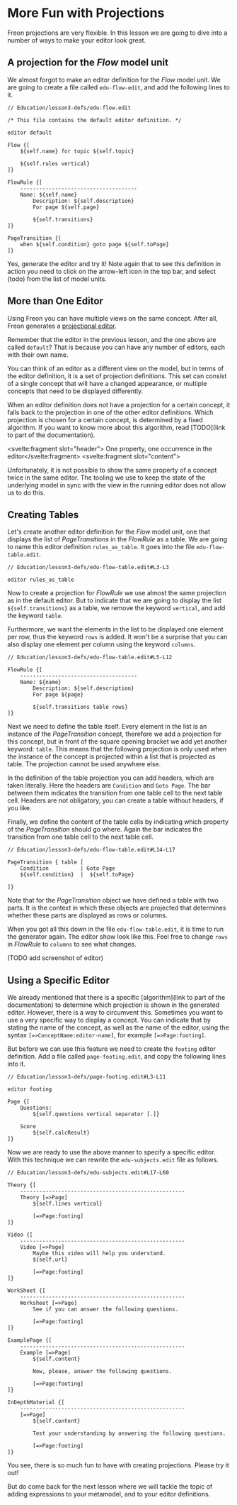 <script>
    import Note from "$lib/notes/Note.svelte";
    import PrevNextSection from '$lib/tutorial/PrevNextSection.svelte';
</script>

# More Fun with Projections

Freon projections are very flexible. In this lesson we are going to dive into a number of ways to make your editor look great.

## A projection for the _Flow_ model unit

We almost forgot to make an editor definition for the _Flow_ model unit. We are going to create a file called `edu-flow-edit`,
and add the following lines to it.

```text
// Education/lesson3-defs/edu-flow.edit

/* This file contains the default editor definition. */

editor default

Flow {[
    ${self.name} for topic ${self.topic}

    ${self.rules vertical}
]}

FlowRule {[
    -------------------------------------
    Name: ${self.name}
        Description: ${self.description}
        For page ${self.page}

        ${self.transitions}
]}

PageTransition {[
    when ${self.condition} goto page ${self.toPage}
]}

```

Yes, generate the editor and try it! Note again that to see this definition in action you need to click on the arrow-left
icon in the top bar, and select (todo) from the list of model units.

## More than One Editor

Using Freon you can have multiple views on the same concept. After all, Freon generates a [projectional editor](/Documentation/Intro/Projectional_Editing).

Remember that the editor in the previous lesson, and the one above are called `default`? That is because you can have any number of editors,
each with their own name. 

You can think of an editor as a different view on the model, but in terms of the editor definition,
it is a set of projection definitions. This set can consist of a single concept that will have a changed appearance, or multiple
concepts that need to be displayed differently.

When an editor definition does not have a projection for a certain concept, it falls back to the projection in one of the other
editor definitions. Which projection is chosen for a certain concept, is determined by a fixed algorithm. If you want to know more about this algorithm,
read [TODO](link to part of the documentation).

<Note><svelte:fragment slot="header"> One property, one occurrence in the editor</svelte:fragment>
<svelte:fragment slot="content">
<p>Unfortunately, it is not possible to show the same property of a concept twice in the same editor.
The tooling we use to keep the state of the underlying model in sync with the view in the running editor
does not allow us to do this.</p>
</svelte:fragment></Note>

## Creating Tables

Let's create another editor definition for the _Flow_ model unit, one that displays 
the list of _PageTransitions_ in the _FlowRule_ as a table.
We are going to name this editor definition `rules_as_table`. It goes into the file `edu-flow-table.edit`.

```text
// Education/lesson3-defs/edu-flow-table.edit#L3-L3

editor rules_as_table
```

Now to create a projection for _FlowRule_ we use almost the same projection as in the default editor. But to indicate
that we are going to display the list `${self.transitions}` as a table, we remove the keyword `vertical`, and add the keyword `table`.

Furthermore, we want the elements in the list to be displayed one element per row, thus
the keyword `rows` is added. It won't be a surprise that you can also display one element per column using the keyword `columns`.

```text
// Education/lesson3-defs/edu-flow-table.edit#L5-L12

FlowRule {[
    -------------------------------------
    Name: ${name}
        Description: ${self.description}
        For page ${page}

        ${self.transitions table rows}
]}
```

Next we need to define the table itself. Every element in the list is an instance of the _PageTransition_ concept, therefore we add
a projection for this concept, but in front of the square opening bracket we add yet another keyword: `table`. This means that the
following projection is only used when the instance of the concept is projected within a list that is projected as table. The
projection cannot be used anywhere else.

In the definition of the table projection you can add headers, which are taken literally. Here
the headers are `Condition` and `Goto Page`. The
bar between them indicates the transition from one table cell to the next table cell.
Headers are not obligatory, you can create a table without headers, if you like.

Finally, we define the content of the table cells by indicating which property of the _PageTransition_ should go where. Again the bar
indicates the transition from one table cell to the next table cell.

```text
// Education/lesson3-defs/edu-flow-table.edit#L14-L17

PageTransition { table [
    Condition          | Goto Page
    ${self.condition}  |  ${self.toPage}

]}
```

Note that for the _PageTransition_ object we have defined a table with two parts. It is the context 
in which these objects are projected that determines whether these parts are displayed as rows or columns.

When you got all this down in the file `edu-flow-table.edit`, it is time to run the generator again. The editor show look like this.
Feel free to change `rows` in _FlowRule_ to `columns` to see what changes.

(TODO add screenshot of editor)

## Using a Specific Editor

We already mentioned that there is a specific [algorithm](link to part of the documentation) to determine which projection is shown in the generated editor.
However, there is a way to circumvent this. Sometimes you want to use a very specific way to display a concept. You can indicate
that by stating the name of the concept, as well as the name of the editor, using the syntax `[=>ConceptName:editor-name]`,
for example `[=>Page:footing]`.

But before we can use this feature we need to create the `footing` editor definition. Add a file called `page-footing.edit`, and copy the following lines into it.

```text
// Education/lesson3-defs/page-footing.edit#L3-L11

editor footing

Page {[
    Questions:
        ${self.questions vertical separator [.]}

    Score
        ${self.calcResult}
]}
```

Now we are ready to use the above manner to specify a specific editor. With this technique we can rewrite the `edu-subjects.edit` file as follows.

```text
// Education/lesson3-defs/edu-subjects.edit#L17-L60

Theory {[
    ----------------------------------------------------
    Theory [=>Page]
        ${self.lines vertical}

        [=>Page:footing]
]}

Video {[
    ----------------------------------------------------
    Video [=>Page]
        Maybe this video will help you understand.
        ${self.url}

        [=>Page:footing]
]}

WorkSheet {[
    ----------------------------------------------------
    Worksheet [=>Page]
        See if you can answer the following questions.

        [=>Page:footing]
]}

ExamplePage {[
    ----------------------------------------------------
    Example [=>Page]
        ${self.content}

        Now, please, answer the following questions.

        [=>Page:footing]
]}

InDepthMaterial {[
    ----------------------------------------------------
    [=>Page]
        ${self.content}

        Test your understanding by answering the following questions.

        [=>Page:footing]
]}
```

You see, there is so much fun to have with creating projections. Please try it out!

But do come back for the next lesson where we will tackle the topic of adding expressions to your metamodel, and to your editor definitions.

<PrevNextSection prevLink= "/Tutorial/Making_an_Editor" nextLink="/Tutorial/Expressions" />

